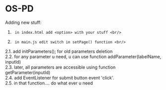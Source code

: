 OS-PD
=====
Adding new stuff: <br/>
1.      in index.html add <option> with your stuff <br/>
2.      in main.js edit switch in setPage() function <br/>
2.1.    add initParameters(); for old parameters deletion <br/>
2.2.    for any parameter u need, u can use function addParameter(labelName, inputId) <br/>
2.3.    later, all parameters are accessible using function getParameter(inputId) <br/>
2.4.    add EventListener for submit button event 'click'. <br/>
2.5.    in that function.... do what ever u need <br/>

